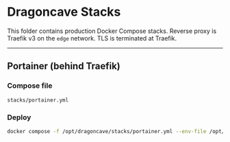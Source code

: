 # Dragoncave Stacks

This folder contains production Docker Compose stacks. Reverse proxy is Traefik v3 on the `edge` network. TLS is terminated at Traefik.

---

## Portainer (behind Traefik)

### Compose file
`stacks/portainer.yml`

### Deploy
```bash
docker compose -f /opt/dragoncave/stacks/portainer.yml --env-file /opt/dragoncave/.env.dragoncave up -d

